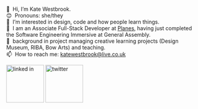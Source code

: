  <br />👋&nbsp; Hi, I’m Kate Westbrook.
  <br />😊&nbsp; Pronouns: she/they
 <br />👀&nbsp; I’m interested in design, code and how people learn things.
 <br />🌱 &nbsp;I am an Associate Full-Stack Developer at <a href="https://planes.studio/" target="_blank" rel="noreferrer">Planes</a>, having just completed the Software Engineering Immersive at General Assembly.
 <br />💪&nbsp; background in project managing creative learning projects (Design Museum, RIBA, Bow Arts) and teaching.
 <br />📫&nbsp; How to reach me: katewestbrook@live.co.uk
<p> <a href="https://www.linkedin.com/in/katewestbrook/"><img src="https://image.flaticon.com/icons/png/512/179/179330.png" alt="linked in" width="100px"></a> <a href="https://twitter.com/codegoggles"><img src="https://image.flaticon.com/icons/png/512/179/179342.png" alt="twitter" width="100px"></a>
</p>
